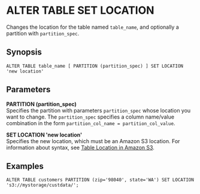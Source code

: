 # ALTER TABLE SET LOCATION<a name="alter-table-set-location"></a>

Changes the location for the table named `table_name`, and optionally a partition with `partition_spec`\.

## Synopsis<a name="synopsis"></a>

```
ALTER TABLE table_name [ PARTITION (partition_spec) ] SET LOCATION 'new location'
```

## Parameters<a name="alter-table-set-location-parameters"></a>

**PARTITION \(partition\_spec\)**  
Specifies the partition with parameters `partition_spec` whose location you want to change\. The `partition_spec` specifies a column name/value combination in the form `partition_col_name = partition_col_value`\.

**SET LOCATION 'new location'**  
Specifies the new location, which must be an Amazon S3 location\. For information about syntax, see [Table Location in Amazon S3](tables-location-format.md)\.

## Examples<a name="alter-table-set-location-examples"></a>

```
ALTER TABLE customers PARTITION (zip='98040', state='WA') SET LOCATION 's3://mystorage/custdata/';
```